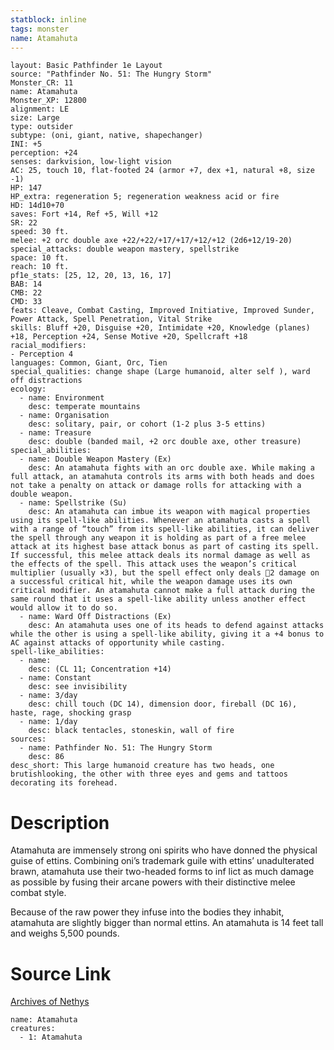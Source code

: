 ```yaml
---
statblock: inline
tags: monster
name: Atamahuta
---
```

```statblock
layout: Basic Pathfinder 1e Layout
source: "Pathfinder No. 51: The Hungry Storm"
Monster_CR: 11
name: Atamahuta
Monster_XP: 12800
alignment: LE
size: Large
type: outsider
subtype: (oni, giant, native, shapechanger)
INI: +5
perception: +24
senses: darkvision, low-light vision
AC: 25, touch 10, flat-footed 24 (armor +7, dex +1, natural +8, size -1)
HP: 147
HP_extra: regeneration 5; regeneration weakness acid or fire
HD: 14d10+70
saves: Fort +14, Ref +5, Will +12
SR: 22
speed: 30 ft.
melee: +2 orc double axe +22/+22/+17/+17/+12/+12 (2d6+12/19-20)
special_attacks: double weapon mastery, spellstrike
space: 10 ft.
reach: 10 ft.
pf1e_stats: [25, 12, 20, 13, 16, 17]
BAB: 14
CMB: 22
CMD: 33
feats: Cleave, Combat Casting, Improved Initiative, Improved Sunder, Power Attack, Spell Penetration, Vital Strike
skills: Bluff +20, Disguise +20, Intimidate +20, Knowledge (planes) +18, Perception +24, Sense Motive +20, Spellcraft +18
racial_modifiers:
- Perception 4
languages: Common, Giant, Orc, Tien
special_qualities: change shape (Large humanoid, alter self ), ward off distractions
ecology:
  - name: Environment
    desc: temperate mountains
  - name: Organisation
    desc: solitary, pair, or cohort (1-2 plus 3-5 ettins)
  - name: Treasure
    desc: double (banded mail, +2 orc double axe, other treasure)
special_abilities:
  - name: Double Weapon Mastery (Ex)
    desc: An atamahuta fights with an orc double axe. While making a full attack, an atamahuta controls its arms with both heads and does not take a penalty on attack or damage rolls for attacking with a double weapon.
  - name: Spellstrike (Su)
    desc: An atamahuta can imbue its weapon with magical properties using its spell-like abilities. Whenever an atamahuta casts a spell with a range of “touch” from its spell-like abilities, it can deliver the spell through any weapon it is holding as part of a free melee attack at its highest base attack bonus as part of casting its spell. If successful, this melee attack deals its normal damage as well as the effects of the spell. This attack uses the weapon’s critical multiplier (usually ×3), but the spell effect only deals 2 damage on a successful critical hit, while the weapon damage uses its own critical modifier. An atamahuta cannot make a full attack during the same round that it uses a spell-like ability unless another effect would allow it to do so.
  - name: Ward Off Distractions (Ex)
    desc: An atamahuta uses one of its heads to defend against attacks while the other is using a spell-like ability, giving it a +4 bonus to AC against attacks of opportunity while casting.
spell-like_abilities:
  - name:
    desc: (CL 11; Concentration +14)
  - name: Constant
    desc: see invisibility
  - name: 3/day
    desc: chill touch (DC 14), dimension door, fireball (DC 16), haste, rage, shocking grasp
  - name: 1/day
    desc: black tentacles, stoneskin, wall of fire
sources:
  - name: Pathfinder No. 51: The Hungry Storm
    desc: 86
desc_short: This large humanoid creature has two heads, one brutishlooking, the other with three eyes and gems and tattoos decorating its forehead.
```
# Description
Atamahuta are immensely strong oni spirits who have donned the physical guise of ettins. Combining oni’s trademark guile with ettins’ unadulterated brawn, atamahuta use their two-headed forms to inf lict as much damage as possible by fusing their arcane powers with their distinctive melee combat style.

Because of the raw power they infuse into the bodies they inhabit, atamahuta are slightly bigger than normal ettins. An atamahuta is 14 feet tall and weighs 5,500 pounds.
# Source Link
[Archives of Nethys](https://aonprd.com/MonsterDisplay.aspx?ItemName=Atamahuta)
```encounter-table
name: Atamahuta
creatures:
  - 1: Atamahuta
```
